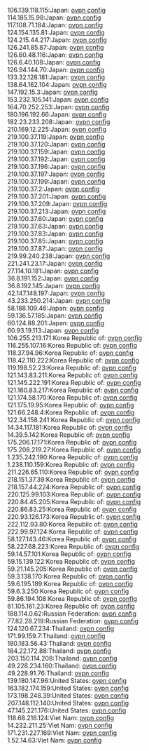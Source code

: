 106.139.118.115:Japan: [ovpn config](vpn/106_139_118_115.ovpn)  
114.185.15.98:Japan: [ovpn config](vpn/114_185_15_98.ovpn)  
117.108.71.184:Japan: [ovpn config](vpn/117_108_71_184.ovpn)  
124.154.135.81:Japan: [ovpn config](vpn/124_154_135_81.ovpn)  
124.215.44.217:Japan: [ovpn config](vpn/124_215_44_217.ovpn)  
126.241.85.87:Japan: [ovpn config](vpn/126_241_85_87.ovpn)  
126.60.48.116:Japan: [ovpn config](vpn/126_60_48_116.ovpn)  
126.6.40.108:Japan: [ovpn config](vpn/126_6_40_108.ovpn)  
126.94.144.70:Japan: [ovpn config](vpn/126_94_144_70.ovpn)  
133.32.128.181:Japan: [ovpn config](vpn/133_32_128_181.ovpn)  
138.64.162.104:Japan: [ovpn config](vpn/138_64_162_104.ovpn)  
147.192.15.3:Japan: [ovpn config](vpn/147_192_15_3.ovpn)  
153.232.105.141:Japan: [ovpn config](vpn/153_232_105_141.ovpn)  
164.70.252.253:Japan: [ovpn config](vpn/164_70_252_253.ovpn)  
180.196.192.66:Japan: [ovpn config](vpn/180_196_192_66.ovpn)  
182.23.233.208:Japan: [ovpn config](vpn/182_23_233_208.ovpn)  
210.169.12.225:Japan: [ovpn config](vpn/210_169_12_225.ovpn)  
219.100.37.119:Japan: [ovpn config](vpn/219_100_37_119.ovpn)  
219.100.37.120:Japan: [ovpn config](vpn/219_100_37_120.ovpn)  
219.100.37.159:Japan: [ovpn config](vpn/219_100_37_159.ovpn)  
219.100.37.192:Japan: [ovpn config](vpn/219_100_37_192.ovpn)  
219.100.37.196:Japan: [ovpn config](vpn/219_100_37_196.ovpn)  
219.100.37.197:Japan: [ovpn config](vpn/219_100_37_197.ovpn)  
219.100.37.199:Japan: [ovpn config](vpn/219_100_37_199.ovpn)  
219.100.37.2:Japan: [ovpn config](vpn/219_100_37_2.ovpn)  
219.100.37.201:Japan: [ovpn config](vpn/219_100_37_201.ovpn)  
219.100.37.209:Japan: [ovpn config](vpn/219_100_37_209.ovpn)  
219.100.37.213:Japan: [ovpn config](vpn/219_100_37_213.ovpn)  
219.100.37.60:Japan: [ovpn config](vpn/219_100_37_60.ovpn)  
219.100.37.63:Japan: [ovpn config](vpn/219_100_37_63.ovpn)  
219.100.37.83:Japan: [ovpn config](vpn/219_100_37_83.ovpn)  
219.100.37.85:Japan: [ovpn config](vpn/219_100_37_85.ovpn)  
219.100.37.87:Japan: [ovpn config](vpn/219_100_37_87.ovpn)  
219.99.240.238:Japan: [ovpn config](vpn/219_99_240_238.ovpn)  
221.241.23.17:Japan: [ovpn config](vpn/221_241_23_17.ovpn)  
27.114.10.181:Japan: [ovpn config](vpn/27_114_10_181.ovpn)  
36.8.191.152:Japan: [ovpn config](vpn/36_8_191_152.ovpn)  
36.8.192.145:Japan: [ovpn config](vpn/36_8_192_145.ovpn)  
42.147.148.197:Japan: [ovpn config](vpn/42_147_148_197.ovpn)  
43.233.250.214:Japan: [ovpn config](vpn/43_233_250_214.ovpn)  
58.188.109.46:Japan: [ovpn config](vpn/58_188_109_46.ovpn)  
59.136.57.185:Japan: [ovpn config](vpn/59_136_57_185.ovpn)  
60.124.88.201:Japan: [ovpn config](vpn/60_124_88_201.ovpn)  
60.93.19.113:Japan: [ovpn config](vpn/60_93_19_113.ovpn)  
106.255.213.171:Korea Republic of: [ovpn config](vpn/106_255_213_171.ovpn)  
116.255.107.16:Korea Republic of: [ovpn config](vpn/116_255_107_16.ovpn)  
118.37.94.96:Korea Republic of: [ovpn config](vpn/118_37_94_96.ovpn)  
118.42.110.222:Korea Republic of: [ovpn config](vpn/118_42_110_222.ovpn)  
119.198.52.23:Korea Republic of: [ovpn config](vpn/119_198_52_23.ovpn)  
121.143.83.211:Korea Republic of: [ovpn config](vpn/121_143_83_211.ovpn)  
121.145.222.191:Korea Republic of: [ovpn config](vpn/121_145_222_191.ovpn)  
121.160.83.217:Korea Republic of: [ovpn config](vpn/121_160_83_217.ovpn)  
121.174.58.170:Korea Republic of: [ovpn config](vpn/121_174_58_170.ovpn)  
121.175.19.95:Korea Republic of: [ovpn config](vpn/121_175_19_95.ovpn)  
121.66.248.4:Korea Republic of: [ovpn config](vpn/121_66_248_4.ovpn)  
122.34.158.241:Korea Republic of: [ovpn config](vpn/122_34_158_241.ovpn)  
14.34.117.181:Korea Republic of: [ovpn config](vpn/14_34_117_181.ovpn)  
14.39.5.142:Korea Republic of: [ovpn config](vpn/14_39_5_142.ovpn)  
175.206.17.171:Korea Republic of: [ovpn config](vpn/175_206_17_171.ovpn)  
175.208.219.27:Korea Republic of: [ovpn config](vpn/175_208_219_27.ovpn)  
1.235.242.190:Korea Republic of: [ovpn config](vpn/1_235_242_190.ovpn)  
1.238.110.159:Korea Republic of: [ovpn config](vpn/1_238_110_159.ovpn)  
211.226.65.110:Korea Republic of: [ovpn config](vpn/211_226_65_110.ovpn)  
218.151.37.39:Korea Republic of: [ovpn config](vpn/218_151_37_39.ovpn)  
218.157.44.224:Korea Republic of: [ovpn config](vpn/218_157_44_224.ovpn)  
220.125.99.103:Korea Republic of: [ovpn config](vpn/220_125_99_103.ovpn)  
220.84.45.205:Korea Republic of: [ovpn config](vpn/220_84_45_205.ovpn)  
220.86.83.25:Korea Republic of: [ovpn config](vpn/220_86_83_25.ovpn)  
220.93.126.173:Korea Republic of: [ovpn config](vpn/220_93_126_173.ovpn)  
222.112.93.80:Korea Republic of: [ovpn config](vpn/222_112_93_80.ovpn)  
222.99.97.124:Korea Republic of: [ovpn config](vpn/222_99_97_124.ovpn)  
58.127.143.46:Korea Republic of: [ovpn config](vpn/58_127_143_46.ovpn)  
58.227.68.223:Korea Republic of: [ovpn config](vpn/58_227_68_223.ovpn)  
59.14.57.101:Korea Republic of: [ovpn config](vpn/59_14_57_101.ovpn)  
59.15.139.122:Korea Republic of: [ovpn config](vpn/59_15_139_122.ovpn)  
59.21.145.205:Korea Republic of: [ovpn config](vpn/59_21_145_205.ovpn)  
59.3.138.170:Korea Republic of: [ovpn config](vpn/59_3_138_170.ovpn)  
59.6.195.189:Korea Republic of: [ovpn config](vpn/59_6_195_189.ovpn)  
59.6.3.250:Korea Republic of: [ovpn config](vpn/59_6_3_250.ovpn)  
59.86.194.108:Korea Republic of: [ovpn config](vpn/59_86_194_108.ovpn)  
61.105.161.23:Korea Republic of: [ovpn config](vpn/61_105_161_23.ovpn)  
188.114.0.62:Russian Federation: [ovpn config](vpn/188_114_0_62.ovpn)  
77.82.28.219:Russian Federation: [ovpn config](vpn/77_82_28_219.ovpn)  
124.120.67.234:Thailand: [ovpn config](vpn/124_120_67_234.ovpn)  
171.99.159.7:Thailand: [ovpn config](vpn/171_99_159_7.ovpn)  
180.183.56.43:Thailand: [ovpn config](vpn/180_183_56_43.ovpn)  
184.22.172.88:Thailand: [ovpn config](vpn/184_22_172_88.ovpn)  
203.150.114.208:Thailand: [ovpn config](vpn/203_150_114_208.ovpn)  
49.228.234.160:Thailand: [ovpn config](vpn/49_228_234_160.ovpn)  
49.228.91.76:Thailand: [ovpn config](vpn/49_228_91_76.ovpn)  
139.180.147.96:United States: [ovpn config](vpn/139_180_147_96.ovpn)  
163.182.174.159:United States: [ovpn config](vpn/163_182_174_159.ovpn)  
173.198.248.39:United States: [ovpn config](vpn/173_198_248_39.ovpn)  
207.148.112.140:United States: [ovpn config](vpn/207_148_112_140.ovpn)  
47.145.221.176:United States: [ovpn config](vpn/47_145_221_176.ovpn)  
118.68.216.124:Viet Nam: [ovpn config](vpn/118_68_216_124.ovpn)  
14.232.211.25:Viet Nam: [ovpn config](vpn/14_232_211_25.ovpn)  
171.231.227.169:Viet Nam: [ovpn config](vpn/171_231_227_169.ovpn)  
1.52.14.63:Viet Nam: [ovpn config](vpn/1_52_14_63.ovpn)  
